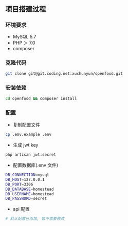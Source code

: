 ## 项目搭建过程

### 环境要求

- MySQL 5.7
- PHP ＞ 7.0
- composer 

### 克隆代码

``` bash
git clone git@git.coding.net:xuchunyun/openfood.git
```

### 安装依赖

``` bash
cd openfood && composer install
```

### 配置

- 复制配置文件

``` bash
cp .emv.example .env
```

- 生成 jwt key

``` bash
php artisan jwt:secret
```

- 配置数据库(.env 文件)

``` bash
DB_CONNECTION=mysql
DB_HOST=127.0.0.1
DB_PORT=3306
DB_DATABASE=homestead
DB_USERNAME=homestead
DB_PASSWORD=secret
```

- api 配置

``` bash
# 默认配置已添加, 暂不需要修改
```
